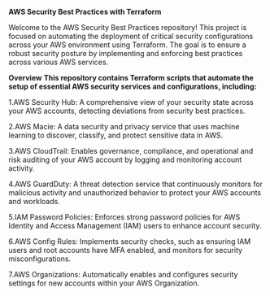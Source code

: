 **AWS Security Best Practices with Terraform**

Welcome to the AWS Security Best Practices repository! This project is focused on automating the deployment of critical security configurations across your AWS environment using Terraform. The goal is to ensure a robust security posture by implementing and enforcing best practices across various AWS services.

**Overview**
**This repository contains Terraform scripts that automate the setup of essential AWS security services and configurations, including:**

1.AWS Security Hub: A comprehensive view of your security state across your AWS accounts, detecting deviations from security best practices.

2.AWS Macie: A data security and privacy service that uses machine learning to discover, classify, and protect sensitive data in AWS.

3.AWS CloudTrail: Enables governance, compliance, and operational and risk auditing of your AWS account by logging and monitoring account activity.

4.AWS GuardDuty: A threat detection service that continuously monitors for malicious activity and unauthorized behavior to protect your AWS accounts and workloads.

5.IAM Password Policies: Enforces strong password policies for AWS Identity and Access Management (IAM) users to enhance account security.

6.AWS Config Rules: Implements security checks, such as ensuring IAM users and root accounts have MFA enabled, and monitors for security misconfigurations.

7.AWS Organizations: Automatically enables and configures security settings for new accounts within your AWS Organization.
